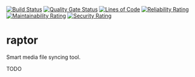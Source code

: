 [![Build Status](https://travis-ci.com/richardregeer/raptor.svg?branch=master)](https://travis-ci.com/richardregeer/raptor)
[![Quality Gate Status](https://sonarcloud.io/api/project_badges/measure?project=richardregeer_raptor&metric=alert_status)](https://sonarcloud.io/dashboard?id=richardregeer_raptor)
[![Lines of Code](https://sonarcloud.io/api/project_badges/measure?project=richardregeer_raptor&metric=ncloc)](https://sonarcloud.io/dashboard?id=richardregeer_raptor)
[![Reliability Rating](https://sonarcloud.io/api/project_badges/measure?project=richardregeer_raptor&metric=reliability_rating)](https://sonarcloud.io/dashboard?id=richardregeer_raptor)
[![Maintainability Rating](https://sonarcloud.io/api/project_badges/measure?project=richardregeer_raptor&metric=sqale_rating)](https://sonarcloud.io/dashboard?id=richardregeer_raptor)
[![Security Rating](https://sonarcloud.io/api/project_badges/measure?project=richardregeer_raptor&metric=security_rating)](https://sonarcloud.io/dashboard?id=richardregeer_raptor)
# raptor
Smart media file syncing tool.

TODO